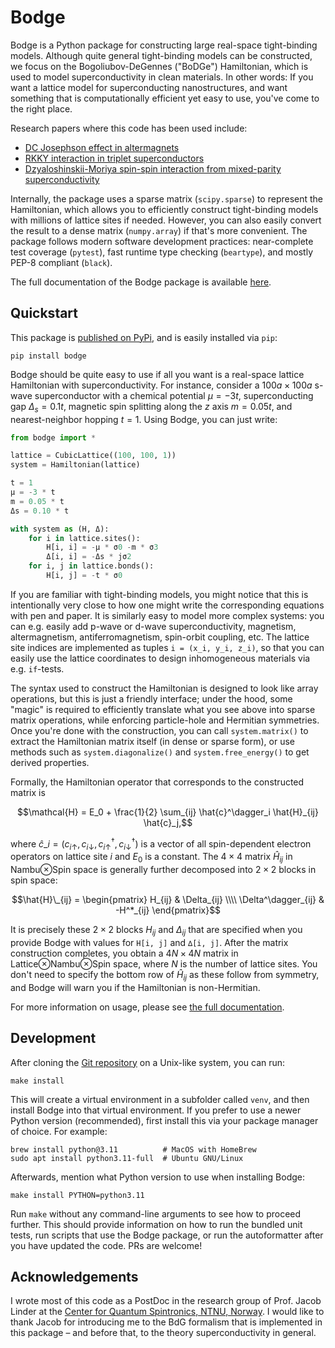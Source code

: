 # Bodge
Bodge is a Python package for constructing large real-space tight-binding models. Although quite general tight-binding models can be constructed, we focus on the Bogoliubov-DeGennes ("BoDGe") Hamiltonian, which is used to model superconductivity in clean materials. In other words: If you want a lattice model for superconducting nanostructures, and want something that is computationally efficient yet easy to use, you've come to the right place.

Research papers where this code has been used include:
- [DC Josephson effect in altermagnets][2]
- [RKKY interaction in triplet superconductors][3]
- [Dzyaloshinskii-Moriya spin-spin interaction from mixed-parity superconductivity][6]

Internally, the package uses a sparse matrix (`scipy.sparse`) to represent the Hamiltonian, which allows you to efficiently construct tight-binding models with millions of lattice sites if needed. However, you can also easily convert the result to a dense matrix (`numpy.array`) if that's more convenient. The package follows modern software development practices: near-complete test coverage (`pytest`), fast runtime type checking (`beartype`), and mostly PEP-8 compliant (`black`).

The full documentation of the Bodge package is available [here][0].

## Quickstart
This package is [published on PyPi][4], and is easily installed via `pip`:

    pip install bodge

Bodge should be quite easy to use if all you want is a real-space lattice Hamiltonian with superconductivity. For instance, consider a $100a\times100a$ s-wave superconductor with a chemical potential $μ = -3t$, superconducting gap $Δ_s = 0.1t$, magnetic spin splitting along the $z$ axis $m = 0.05t$, and nearest-neighbor hopping $t = 1$. Using Bodge, you can just write:
```python
from bodge import *

lattice = CubicLattice((100, 100, 1))
system = Hamiltonian(lattice)

t = 1
μ = -3 * t
m = 0.05 * t
Δs = 0.10 * t

with system as (H, Δ):
    for i in lattice.sites():
        H[i, i] = -μ * σ0 -m * σ3
        Δ[i, i] = -Δs * jσ2
    for i, j in lattice.bonds():
        H[i, j] = -t * σ0
```

If you are familiar with tight-binding models, you might notice that this is intentionally very close to how one might write the corresponding equations with pen and paper. It is similarly easy to model more complex systems: you can e.g. easily add p-wave or d-wave superconductivity, magnetism, altermagnetism, antiferromagnetism, spin-orbit coupling, etc. The lattice site indices are implemented as tuples `i = (x_i, y_i, z_i)`, so that you can easily use the lattice coordinates to design inhomogeneous materials via e.g. `if`-tests.

The syntax used to construct the Hamiltonian is designed to look like array operations, but this is just a friendly interface; under the hood, some "magic" is required to efficiently translate what you see above into sparse matrix operations, while enforcing particle-hole and Hermitian symmetries. Once you're done with the construction, you can call `system.matrix()` to extract the Hamiltonian matrix itself (in dense or sparse form), or use methods such as `system.diagonalize()` and `system.free_energy()` to get derived properties.

Formally, the Hamiltonian operator that corresponds to the constructed matrix is

$$\mathcal{H} = E_0 + \frac{1}{2} \sum_{ij} \hat{c}^\dagger_i \hat{H}_{ij} \hat{c}_j,$$

where $\hat{c}\_i = (c_{i\uparrow}, c_{i\downarrow}, c_{i\uparrow}^\dagger, c_{i\downarrow}^\dagger)$ is a vector of all spin-dependent electron operators on lattice site $i$ and $E_0$ is a constant. The $4\times4$ matrix $\hat{H}_{ij}$ in Nambu⊗Spin space
is generally further decomposed into $2\times2$ blocks in spin space:

$$\hat{H}\_{ij} = \begin{pmatrix} H_{ij} & \Delta_{ij} \\\\ \Delta^\dagger_{ij} & -H^*_{ij} \end{pmatrix}$$

It is precisely these $2\times2$ blocks $H_{ij}$ and $\Delta_{ij}$ that are specified when you provide Bodge with values for `H[i, j]` and `∆[i, j]`. After the matrix construction completes, you obtain a $4N\times4N$ matrix in Lattice⊗Nambu⊗Spin space, where $N$ is the number of lattice sites. You don't need to specify the bottom row of $\hat{H}_{ij}$ as these follow from symmetry, and Bodge will warn you if the Hamiltonian is non-Hermitian.

For more information on usage, please see [the full documentation][0].

## Development
After cloning the [Git repository][5] on a Unix-like system, you can run:

	make install

This will create a virtual environment in a subfolder called `venv`,
and then install Bodge into that virtual environment. If you prefer to
use a newer Python version (recommended), first install this via your
package manager of choice. For example:

	brew install python@3.11          # MacOS with HomeBrew
	sudo apt install python3.11-full  # Ubuntu GNU/Linux

Afterwards, mention what Python version to use when installing Bodge:

	make install PYTHON=python3.11

Run `make` without any command-line arguments to see how to proceed
further. This should provide information on how to run the bundled
unit tests, run scripts that use the Bodge package, or run the
autoformatter after you have updated the code. PRs are welcome!

## Acknowledgements
I wrote most of this code as a PostDoc in the research group of Prof. Jacob Linder at the [Center for Quantum Spintronics, NTNU, Norway][1]. I would like to thank Jacob for introducing me to the BdG formalism that is implemented in this package – and before that, to the theory superconductivity in general.

[0]: https://jabirali.github.io/bodge/
[1]: https://www.ntnu.edu/quspin
[2]: https://doi.org/10.1103/PhysRevLett.131.076003
[3]: https://doi.org/10.1103/PhysRevB.109.174506
[4]: https://pypi.org/project/bodge/
[5]: https://github.com/jabirali/bodge
[6]: https://doi.org/10.48550/arXiv.2407.07144
